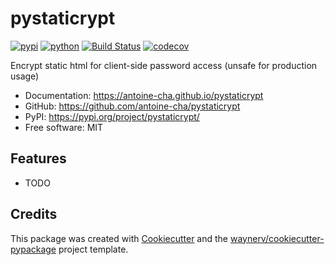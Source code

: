# pystaticrypt


[![pypi](https://img.shields.io/pypi/v/pystaticrypt.svg)](https://pypi.org/project/pystaticrypt/)
[![python](https://img.shields.io/pypi/pyversions/pystaticrypt.svg)](https://pypi.org/project/pystaticrypt/)
[![Build Status](https://github.com/antoine-cha/pystaticrypt/actions/workflows/dev.yml/badge.svg)](https://github.com/antoine-cha/pystaticrypt/actions/workflows/dev.yml)
[![codecov](https://codecov.io/gh/antoine-cha/pystaticrypt/branch/main/graphs/badge.svg)](https://codecov.io/github/antoine-cha/pystaticrypt)



Encrypt static html for client-side password access (unsafe for production usage)


* Documentation: <https://antoine-cha.github.io/pystaticrypt>
* GitHub: <https://github.com/antoine-cha/pystaticrypt>
* PyPI: <https://pypi.org/project/pystaticrypt/>
* Free software: MIT


## Features

* TODO

## Credits

This package was created with [Cookiecutter](https://github.com/audreyr/cookiecutter) and the [waynerv/cookiecutter-pypackage](https://github.com/waynerv/cookiecutter-pypackage) project template.
